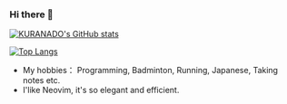 ### Hi there 👋

[![KURANADO's GitHub stats](https://github-readme-stats.vercel.app/api?username=KURANADO2&count_private=true&show_icons=true&)](https://github.com/anuraghazra/github-readme-stats)

[![Top Langs](https://github-readme-stats.vercel.app/api/top-langs/?username=KURANADO2&exclude_repo=KURANADO2.github.io,Note&hide=javascript,html&langs_count=8&layout=compact)](https://github.com/anuraghazra/github-readme-stats)

- My hobbies： Programming, Badminton, Running, Japanese, Taking notes etc.
- I'like Neovim, it's so elegant and efficient.
